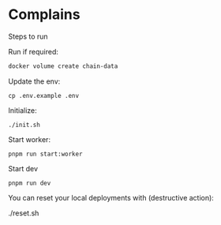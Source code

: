 # Complains

Steps to run

Run if required:

```sh
docker volume create chain-data
```

Update the env:

```
cp .env.example .env
```

Initialize:

```
./init.sh
```

Start worker:

```
pnpm run start:worker
```

Start dev

```
pnpm run dev
```

You can reset your local deployments with (destructive action):

./reset.sh
